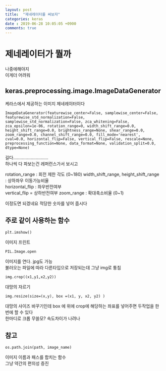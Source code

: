 ```yaml
---
layout: post
title:  "제네레이터를 써보자"
categories: keras
date : 2019-06-28 10:05:05 +0900
comments: true
---
```



# 제네레이터가 뭘까

나중에해야지  
이게더 어려워

## keras.preprocessing.image.ImageDataGenerator



케라스에서 제공하는 이미지 제네레이터이다  
```
ImageDataGenerator(featurewise_center=False, samplewise_center=False, featurewise_std_normalization=False, samplewise_std_normalization=False, zca_whitening=False, zca_epsilon=1e-06, rotation_range=0, width_shift_range=0.0, height_shift_range=0.0, brightness_range=None, shear_range=0.0, zoom_range=0.0, channel_shift_range=0.0, fill_mode='nearest', cval=0.0, horizontal_flip=False, vertical_flip=False, rescale=None, preprocessing_function=None, data_format=None, validation_split=0.0, dtype=None)
```

길다............................  
하나씩 다 파보는건 레퍼런스가서 보시고

rotation_range : 회전 제한 각도  (0~180) 
width_shift_range, height_shift_range : 상하좌우 이동가능비율  
horizontal_flip : 좌우반전여부   
vertical_flip = 상하반전여부 
zoom_range : 확대축소비율 (0~1)

이정도면 되겠네요 적당한 숫자를 넣어 줍시다







## 주로 같이 사용하는 함수
```
plt.imshow()
```
이미지 프린트

```
PIL.Image.open
```
이미지를 연다. jpg도 가능   
불러오는 파일에 따라 다른타입으로 저장되는데 그냥 img로 퉁침  

```
img.crop((x1,y1,x2,y2))
```
대망의 자르기 

```
img.resize(size=(x,y), box =(x1, y, x2, y2) )
```
대망의 사이즈 바꾸기인데 box 에 위에 crop에 해당하는 좌표를 넣어주면 두작업을 한번에 할 수 있다  
한마디로 크롭 무쓸모? 속도차이가 나려나  

## 참고
```
os.path.join(path, image_name)
```
이미지 이름과 패스를 합치는 함수  
그냥 약간의 편의성 증진